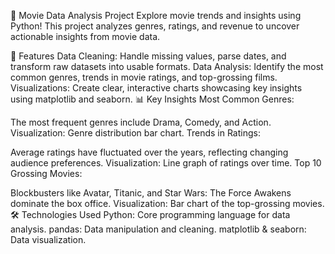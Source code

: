 🎥 Movie Data Analysis Project
Explore movie trends and insights using Python! This project analyzes genres, ratings, and revenue to uncover actionable insights from movie data.

🌟 Features
Data Cleaning: Handle missing values, parse dates, and transform raw datasets into usable formats.
Data Analysis: Identify the most common genres, trends in movie ratings, and top-grossing films.
Visualizations: Create clear, interactive charts showcasing key insights using matplotlib and seaborn.
📊 Key Insights
Most Common Genres:

The most frequent genres include Drama, Comedy, and Action.
Visualization: Genre distribution bar chart.
Trends in Ratings:

Average ratings have fluctuated over the years, reflecting changing audience preferences.
Visualization: Line graph of ratings over time.
Top 10 Grossing Movies:

Blockbusters like Avatar, Titanic, and Star Wars: The Force Awakens dominate the box office.
Visualization: Bar chart of the top-grossing movies.
🛠️ Technologies Used
Python: Core programming language for data analysis.
pandas: Data manipulation and cleaning.
matplotlib & seaborn: Data visualization.
